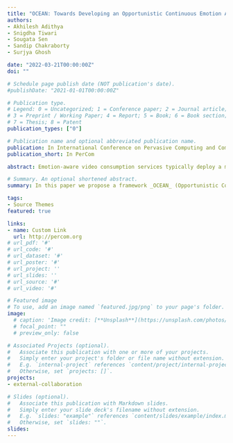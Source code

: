 ```yaml
---
title: "OCEAN: Towards Developing an Opportunistic Continuous Emotion Annotation Framework"
authors:
- Akhilesh Adithya
- Snigdha Tiwari
- Sougata Sen
- Sandip Chakraborty
- Surjya Ghosh

date: "2022-03-21T00:00:00Z"
doi: ""

# Schedule page publish date (NOT publication's date).
#publishDate: "2021-01-01T00:00:00Z"

# Publication type.
# Legend: 0 = Uncategorized; 1 = Conference paper; 2 = Journal article;
# 3 = Preprint / Working Paper; 4 = Report; 5 = Book; 6 = Book section;
# 7 = Thesis; 8 = Patent
publication_types: ["0"]

# Publication name and optional abbreviated publication name.
publication: In International Conference on Pervasive Computing and Communications - Work In Progress
publication_short: In PerCom

abstract: Emotion-aware video consumption services typically deploy a machine learning model to infer the emotion automatically and provide the service accordingly. The ground truth labels to train such models are usually collected as emotion _self-reports_ from users in a continuous manner (using additional devices) while they watch different videos. This process of continuous annotation induces additional cognitive workload and degrades the viewing experiences. To overcome these challenges, we propose a framework _OCEAN_ (Opportunistic Continuous Emotion Annotation) that collects emotion self-reports opportunistically. The key idea of OCEAN is to identify the moments when the physiological responses change significantly and use _only_ those moments as the self-report collection (or probing) moments. We evaluate OCEAN using the CASE dataset (a publicly available dataset capturing continuous emotion annotation for different videos). Our preliminary results demonstrate that OCEAN reduces continuous annotation effort (median number of the probe is four and an average reduction of 89% probes) and yet collects ratings similar to continuous annotations.

# Summary. An optional shortened abstract.
summary: In this paper we propose a framework _OCEAN_ (Opportunistic Continuous Emotion Annotation) that collects emotion self-reports opportunistically.

tags:
- Source Themes
featured: true

links:
- name: Custom Link
  url: http://percom.org
# url_pdf: '#'
# url_code: '#'
# url_dataset: '#'
# url_poster: '#'
# url_project: ''
# url_slides: ''
# url_source: '#'
# url_video: '#'

# Featured image
# To use, add an image named `featured.jpg/png` to your page's folder. 
image:
  # caption: 'Image credit: [**Unsplash**](https://unsplash.com/photos/pLCdAaMFLTE)'
  # focal_point: ""
  # preview_only: false

# Associated Projects (optional).
#   Associate this publication with one or more of your projects.
#   Simply enter your project's folder or file name without extension.
#   E.g. `internal-project` references `content/project/internal-project/index.md`.
#   Otherwise, set `projects: []`.
projects:
- external-collaboration

# Slides (optional).
#   Associate this publication with Markdown slides.
#   Simply enter your slide deck's filename without extension.
#   E.g. `slides: "example"` references `content/slides/example/index.md`.
#   Otherwise, set `slides: ""`.
slides:
---
```


<!-- {{% callout note %}}
Click the *Cite* button above to demo the feature to enable visitors to import publication metadata into their reference management software.
{{% /callout %}}

Supplementary notes can be added here, including [code and math](https://sourcethemes.com/academic/docs/writing-markdown-latex/).
 -->